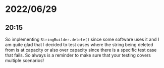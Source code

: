 # 2022/06/29

## 20:15

So implementing `StringBuilder.delete()` since some software uses it and I
am quite glad that I decided to test cases where the string being deleted
from is at capacity or also over capacity since there is a specific test
case that fails. So always is a reminder to make sure that your testing
covers multiple scenarios!